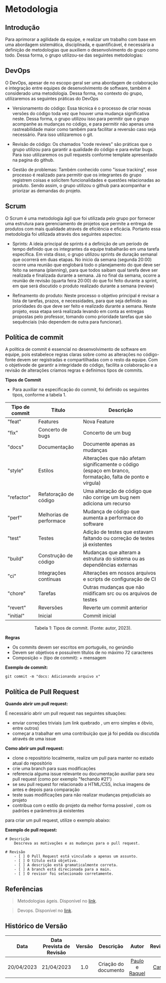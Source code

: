 

# Metodologia

## Introdução

Para aprimorar a agilidade da equipe, e realizar um trabalho com base em uma abordagem sistemática, disciplinada, e quantificável, é necessária a definição de metodologias que auxiliem o desenvolvimento do grupo como todo. Dessa forma, o grupo utilizou-se das seguintes metodologias:

## DevOps

O DevOps, apesar de no escopo geral ser  uma abordagem de colaboração e integração entre equipes de desenvolvimento de software, também é considerado uma metodologia. Dessa forma, no contexto do grupo, utilizaremos  as seguintes práticas do DevOps

- Versionamento do código: Essa técnica é o processo de criar novas versões do código toda vez que houver uma mudança significativa neste. Dessa forma, o grupo utilizou isso para permitir que o grupo acompanhe as mudanças no código, e para permitir não apenas uma rastreabilidade maior como também para facilitar a reversão caso seja necessário. Para isso utilizaremos o git.

- Revisão de código: Os chamados "code reviews" são práticas que o grupo utilizou para garantir a qualidade do código e para evitar bugs. Para isso utilizaremos os pull requests conforme template apresentado na pagina do github.

- Gestão de problemas: Também conhecido como "issue tracking", esse processo é realizado para permitir que os integrantes do grupo registrem coisas e solicitem funcionalidades e questões relacionadas ao produto. Sendo assim, o grupo utilizou o github para acompanhar e priorizar as demandas do projeto.

## Scrum

O Scrum é uma metodologia ágil que foi utilizada pelo grupo por fornecer uma estrutura para gerenciamento de projetos que permite a entrega de produtos com mais qualidade através de eficiência e eficácia. Portanto essa metodologia foi utilizada através dos seguintes aspectos:

- Sprints: A ideia principal de sprints é a definição de um período de tempo definido que os integrantes da equipe trabalharão em uma tarefa específica. Em vista disso, o grupo utilizou sprints de duração semanal que ocorrerá em duas etapas. No inicio da semana (segunda 20:00) ocorre uma reunião que englobará todo o planejamento do que deve ser feito na semana (planning), para que todos saibam qual tarefa deve ser realizada e finalizada durante a semana. Já no final da semana, ocorre a reunião de revisão (quarta feira 20:00) do que foi feito durante a sprint, em que será discutido o produto realizado durante a semana (review)

- Refinamento do produto: Neste processo o objetivo principal é revisar a lista de tarefas, prazos, e necessidades, para que seja definido as prioridades do que deve ser feito e realizado durante a semana. Neste projeto, essa etapa será realizada levando em conta as entregas propostas pelo professor, tomando como prioridade tarefas que são sequênciais (não dependem de outra para funcionar).

## Política de commit
A política de commit é essencial no desenvolvimento de software em equipe, pois estabelece regras claras sobre como as alterações no código-fonte devem ser registradas e compartilhadas com o resto da equipe. Com o objetivode de garantir a integridade do código, facilita a colaboração e a revisão de alterações criamos regras e definimos tipos de commits.

**Tipos de Commit**

- Para auxiliar na especificação do commit, foi definido os seguintes tipos, conforme a tabela 1.

|   Tipo de commit   |             Título             |       Descrição                                                                                            |
|--------------------|--------------------------------|------------------------------------------------------------------------------------------------------------|
|  "feat"            |  Features                      |  Nova Feature                                                                                              |
|  "fix"             |  Concerto de bugs              |  Concerto de um bug                                                                                        |
|  "docs"            |  Documentação                  |  Documente apenas as mudanças                                                                              |
|  "style"           |  Estilos                       |  Alterações que não afetam significamente o código (espaço em branco, formatação, falta de ponto e vírgula)|     
|  "refactor"        |  Refatoração de código         |  Uma alteração de código que não corrige um bug nem adiciona um recurso                                    |
|  "perf"            |  Melhorias de performace       |  Mudança de código que aumenta a performace do software                                                    |
|  "test"            |  Testes                        |  Adição de testes que estavam faltando ou correção de testes já existentes                                 |
|  "build"           |  Construção de código          |  Mudanças que alteram a estrutura do sistema ou as dependências externas                                   |
|  "ci"              |  Integrações contínuas         |  Alterações em nossos arquivos e scripts de configuração de CI                                             |
|  "chore"           |  Tarefas                       |  Outras mudanças que não midificam src ou os arquivos de testes                                            |
|  "revert"          |  Reversões                     |  Reverte um commit anterior                                                                                |
|  "initial"         |  Inicial                       |  Commit inicial                                                                                            |

<p><center>Tabela 1: Tipos de commit. (Fonte: autor, 2023).</center></p>

**Regras**
* Os commits devem ser escritos em português, no gerúndio
* Devem ser objetivos e possuírem títulos de no máximo 72 caracteres
* Composição = (tipo de commit): + mensagem

**Exemplo de commit:**

```
git commit -m "docs: Adicionando arquivo x"
```


## Política de Pull Request
**Quando abrir um pull request:**

É necessário abrir um pull request nas seguintes situações:

* enviar correções triviais (um link quebrado , um erro simples e óbvio, entre outros)
* começar a trabalhar em uma contribuição que já foi pedida ou discutida através de uma issue

**Como abrir um pull request:**

* clone o repositório localmente, realize um pull para manter no estado atual do repositório
* crie uma branch para suas modificações
* referencia alguma issue relevante ou documentação auxiliar para seu pull request (como por exemplo "fechando #21")
* se seu pull request for relacionado a  HTML/CSS, inclua imagens de antes e depois para comparação 
* teste suas modificações para não realizar mudanças prejudiciais ao projeto
* contribua com o estilo do projeto da melhor forma possível , com os padrões e parâmetros já existentes

para criar um pull request, utilize o exemplo abaixo:

**Exemplo de pull request:**
```
# Descrição
    Descreva as motivações e as mudanças para o pull request.

# Revisão
    - [ ] O Pull Request está vinculado a apenas um assunto.
    - [ ] O título está objetivo.
    - [ ] A descrição está gramaticalmente correta.
    - [ ] A branch está direcionada para a main.
    - [ ] O revisor foi selecionado corretamente.
```

## Referências

> Metodologias ágeis. Disponível no [link](https://www.ivoryit.com.br/2022/05/06/metodologias-de-desenvolvimento-de-software-conheca-as-principais/).

>Devops. Disponível no [link](https://www.redhat.com/pt-br/topics/devops).

## Histórico de Versão
|    Data    | Data Prevista de Revisão | Versão |      Descrição       |                                                                Autor                                                                 |               Revisor               |
| :--------: | :----------------------: | :----: | :------------------: | :----------------------------------------------------------------------------------------------------------------------------------: | :---------------------------------: |
| 20/04/2023 |        21/04/2023        |  1.0   | Criação do documento | [Paulo](https://github.com/PauloVictorFS) e [Raquel](https://github.com/raqueleucaria) |  [Carla](https://github.com/ccarlaa) 